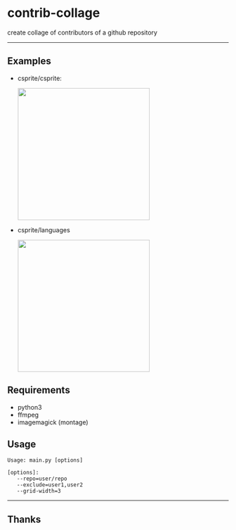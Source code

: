 # contrib-collage
create collage of contributors of a github repository

---
## Examples

- csprite/csprite:

    <a href="https://github.com/csprite/csprite/graphs/contributors">
      <img width="300" src="https://csprite.github.io/contrib-collage/csprite-csprite.png" />
    </a>

- csprite/languages

    <a href="https://github.com/csprite/languages/graphs/contributors">
      <img width="300" src="https://csprite.github.io/contrib-collage/csprite-languages.png" />
    </a>


## Requirements
- python3
- ffmpeg
- imagemagick (montage)

## Usage
```
Usage: main.py [options]

[options]:
   --repo=user/repo
   --exclude=user1,user2
   --grid-width=3
```

---
## Thanks


